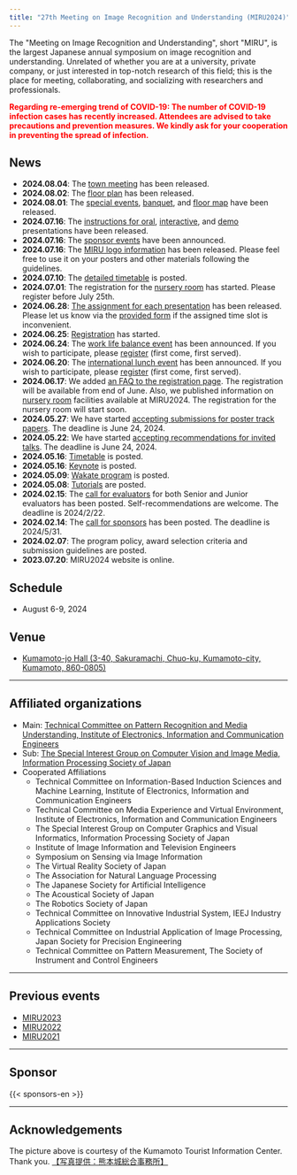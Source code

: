 ```yaml
---
title: "27th Meeting on Image Recognition and Understanding (MIRU2024)"
---
```


The "Meeting on Image Recognition and Understanding", short "MIRU", is the largest Japanese annual symposium on image recognition and understanding. Unrelated of whether you are at a university, private company, or just interested in top-notch research of this field; this is the place for meeting, collaborating, and socializing with researchers and professionals.

<font color="red">**Regarding re-emerging trend of COVID-19: 
The number of COVID-19 infection cases has recently increased. Attendees are advised to take precautions and prevention measures. We kindly ask for your cooperation in preventing the spread of infection.**</font>

## News
- **2024.08.04**: The [town meeting](program/town-meeting) has been released.
- **2024.08.02**: The [floor plan](attend/floorplan) has been released.
- **2024.08.01**: The [special events](program/special-event), [banquet](program/banquet), and [floor map](attend/floor_map) have been released.
- **2024.07.16**: The [instructions for oral](author/oral), [interactive](author/interactive), and [demo](author/demo) presentations have been released.
- **2024.07.16**: The [sponsor events](program/sponsor-events) have been announced.
- **2024.07.16**: The [MIRU logo information](organization/logo) has been released. Please feel free to use it on your posters and other materials following the guidelines.
- **2024.07.10**: The [detailed timetable](program/timetable) is posted.
- **2024.07.01**: The registration for the [nursery room](attend/nursery) has started. Please register before July 25th.
- **2024.06.28**: [The assignment for each presentation](program/timetable) has been released. Please let us know via the [provided form](https://forms.gle/NdqSrYM1DtYa15C66) if the assigned time slot is inconvenient.
- **2024.06.25**: [Registration](attend/registration) has started.
- **2024.06.24**: The [work life balance event](https://sites.google.com/view/miru2024wlb/english) has been announced. If you wish to participate, please [register](https://forms.gle/ix3vYhxYPmRAueZ86) (first come, first served). 
- **2024.06.20**: The [international lunch event](https://sites.google.com/view/miru2024-internationallunch/) has been announced. If you wish to participate, please [register](https://forms.gle/nuiFwZ4hTuijgQ79A) (first come, first served). 
- **2024.06.17**: We added [an FAQ to the registration page](attend/registration#faq). The registration will be available from end of June. Also, we published information on [nursery room](attend/nursery) facilities available at MIRU2024. The registration for the nursery room will start soon.
- **2024.05.27**: We have started [accepting submissions for poster track papers](author/submission). The deadline is June 24, 2024.
- **2024.05.22**: We have started [accepting recommendations for invited talks](author/call_for_invited_talk). The deadline is June 24, 2024.
- **2024.05.16**: [Timetable](program/timetable) is posted.
- **2024.05.16**: [Keynote](program/keynote) is posted.
- **2024.05.09**: [Wakate program](https://sites.google.com/view/miru2024wakate/) is posted.
- **2024.05.08**: [Tutorials](program/tutorial) are posted.
- **2024.02.15**: The [call for evaluators](https://docs.google.com/forms/d/1xExWYvtsQ63gnGZrymwKrslDcXBv_7d3apv0f1tJuq8/edit) for both Senior and Junior evaluators has been posted. Self-recommendations are welcome. The deadline is 2024/2/22.
- **2024.02.14**: The [call for sponsors](sponsor/) has been posted. The deadline is 2024/5/31.
- **2024.02.07**: The program policy, award selection criteria and submission guidelines are posted.
- **2023.07.20**: MIRU2024 website is online.

## Schedule

- August 6-9, 2024

## Venue

- [Kumamoto-jo Hall (3-40, Sakuramachi, Chuo-ku, Kumamoto-city, Kumamoto, 860-0805)](https://www.kumamoto-jo-hall.jp/en/)

---

## Affiliated organizations
- Main: [Technical Committee on Pattern Recognition and Media Understanding, Institute of Electronics, Information and Communication Engineers](https://www.ieice.org/iss/prmu/jpn/index.html)
- Sub: [The Special Interest Group on Computer Vision and Image Media, Information Processing Society of Japan](http://cvim.ipsj.or.jp/)
- Cooperated Affiliations
    - Technical Committee on Information-Based Induction Sciences and Machine Learning, Institute of Electronics, Information and Communication Engineers
    - Technical Committee on Media Experience and Virtual Environment, Institute of Electronics, Information and Communication Engineers
    - The Special Interest Group on Computer Graphics and Visual Informatics, Information Processing Society of Japan
    - Institute of Image Information and Television Engineers
    - Symposium on Sensing via Image Information
    - The Virtual Reality Society of Japan
    - The Association for Natural Language Processing
    - The Japanese Society for Artificial Intelligence
    - The Acoustical Society of Japan
    - The Robotics Society of Japan
    - Technical Committee on Innovative Industrial System, IEEJ Industry Applications Society
    - Technical Committee on Industrial Application of Image Processing, Japan Society for Precision Engineering
    - Technical Committee on Pattern Measurement, The Society of Instrument and Control Engineers

---


## Previous events
- [MIRU2023](http://cvim.ipsj.or.jp/MIRU2023/)
- [MIRU2022](https://sites.google.com/view/miru2022)
- [MIRU2021](http://cvim.ipsj.or.jp/MIRU2021/)

---

## Sponsor

{{< sponsors-en >}}

---

## Acknowledgements

The picture above is courtesy of the Kumamoto Tourist Information Center. Thank you. [【写真提供：熊本城総合事務所】](https://castle.kumamoto-guide.jp/galleries/guide.html)
